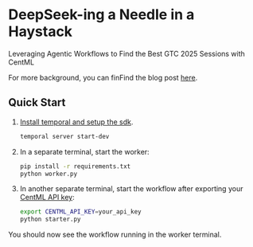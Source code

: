 # DeepSeek-ing a Needle in a Haystack

Leveraging Agentic Workflows to Find the Best GTC 2025 Sessions with CentML

For more background, you can finFind the blog post [here](https://centml.ai/blog/best-gtc-sessions-with-centml/).

## Quick Start

1. [Install temporal and setup the sdk](https://learn.temporal.io/getting_started/python/dev_environment/).
    ```bash
    temporal server start-dev
    ```
1. In a separate terminal, start the worker:
    ```bash
    pip install -r requirements.txt
    python worker.py
    ```
1. In another separate terminal, start the workflow after exporting your [CentML API key](https://app.centml.com/user/vault):
    ```bash
    export CENTML_API_KEY=your_api_key
    python starter.py
    ```

You should now see the workflow running in the worker terminal.
